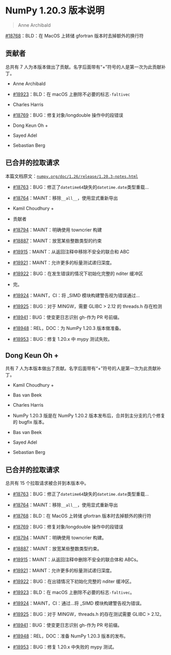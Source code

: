 # NumPy 1.20.3 版本说明

> Anne Archibald

[#18768](https://github.com/numpy/numpy/pull/18768)：BLD：在 MacOS 上转储 gfortran 版本时去掉额外的换行符

## 贡献者

总共有 7 人为本版本做出了贡献。名字后面带有“+”符号的人是第一次为此贡献补丁。

+   Anne Archibald

+   [#18923](https://github.com/numpy/numpy/pull/18923)：BLD：在 macOS 上删除不必要的标志`-faltivec`

+   Charles Harris

+   [#18769](https://github.com/numpy/numpy/pull/18769)：BUG：修复对象/longdouble 操作中的段错误

+   Dong Keun Oh +

+   Sayed Adel

+   Sebastian Berg

## 已合并的拉取请求

本篇文档原文：[`numpy.org/doc/1.26/release/1.20.3-notes.html`](https://numpy.org/doc/1.26/release/1.20.3-notes.html)

+   [#18763](https://github.com/numpy/numpy/pull/18763)：BUG：修正了`datetime64`缺失的`datetime.date`类型重载…

+   [#18764](https://github.com/numpy/numpy/pull/18764)：MAINT：移除`__all__`，使用显式重新导出

+   Kamil Choudhury +

+   贡献者

+   [#18794](https://github.com/numpy/numpy/pull/18794)：MAINT：明确使用 towncrier 构建

+   [#18887](https://github.com/numpy/numpy/pull/18887)：MAINT：放宽某些整数类型的约束

+   [#18915](https://github.com/numpy/numpy/pull/18915)：MAINT：从返回注释中移除不安全的联合和 ABC

+   [#18921](https://github.com/numpy/numpy/pull/18921)：MAINT：允许更多的标量测试递归深度。

+   [#18922](https://github.com/numpy/numpy/pull/18922)：BUG：在发生错误的情况下初始化完整的 nditer 缓冲区

+   完。

+   [#18924](https://github.com/numpy/numpy/pull/18924)：MAINT，CI：将 _SIMD 模块构建警告视为错误通过…

+   [#18925](https://github.com/numpy/numpy/pull/18925)：BUG：对于 MINGW，需要 GLIBC > 2.12 的 threads.h 存在检测

+   [#18941](https://github.com/numpy/numpy/pull/18941)：BUG：使变更日志识别 gh-作为 PR 号前缀。

+   [#18948](https://github.com/numpy/numpy/pull/18948)：REL，DOC：为 NumPy 1.20.3 版本做准备。

+   [#18953](https://github.com/numpy/numpy/pull/18953)：BUG：修复 1.20.x 中 mypy 测试失败。

## Dong Keun Oh +

共有 7 人为本版本做出了贡献。名字后面带有“+”符号的人是第一次为此贡献补丁。

+   Kamil Choudhury +

+   Bas van Beek

+   Charles Harris

+   NumPy 1.20.3 版是在 NumPy 1.20.2 版本发布后，合并到主分支的几个修复的 bugfix 版本。

+   Bas van Beek

+   Sayed Adel

+   Sebastian Berg

## 已合并的拉取请求

总共有 15 个拉取请求被合并到本版本中。

+   [#18763](https://github.com/numpy/numpy/pull/18763)：BUG：修正了`datetime64`缺失的`datetime.date`类型重载…

+   [#18764](https://github.com/numpy/numpy/pull/18764)：MAINT：移除`__all__`，使用显式重新导出

+   [#18768](https://github.com/numpy/numpy/pull/18768)：BLD：在 MacOS 上转储 gfortran 版本时去掉额外的换行符

+   [#18769](https://github.com/numpy/numpy/pull/18769)：BUG：修复对象/longdouble 操作中的段错误

+   [#18794](https://github.com/numpy/numpy/pull/18794)：MAINT：明确使用 towncrier 构建。

+   [#18887](https://github.com/numpy/numpy/pull/18887)：MAINT：放宽某些整数类型约束。

+   [#18915](https://github.com/numpy/numpy/pull/18915)：MAINT：从返回注释中删除不安全的联合体和 ABCs。

+   [#18921](https://github.com/numpy/numpy/pull/18921)：MAINT：允许更多的标量测试递归深度。

+   [#18922](https://github.com/numpy/numpy/pull/18922)：BUG：在出错情况下初始化完整的 nditer 缓冲区。

+   [#18923](https://github.com/numpy/numpy/pull/18923)：BLD：在 macOS 上删除不必要的标志`-faltivec`。

+   [#18924](https://github.com/numpy/numpy/pull/18924)：MAINT，CI：通过...将 _SIMD 模块构建警告视为错误。

+   [#18925](https://github.com/numpy/numpy/pull/18925)：BUG：对于 MINGW，threads.h 的存在测试需要 GLIBC > 2.12。

+   [#18941](https://github.com/numpy/numpy/pull/18941)：BUG：使变更日志识别 gh-作为 PR 号前缀。

+   [#18948](https://github.com/numpy/numpy/pull/18948)：REL，DOC：准备 NumPy 1.20.3 版本的发布。

+   [#18953](https://github.com/numpy/numpy/pull/18953)：BUG：修复 1.20.x 中失败的 mypy 测试。

